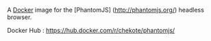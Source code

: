 A [Docker](https://www.docker.com) image for the [PhantomJS]
(http://phantomjs.org/) headless browser.

Docker Hub : https://hub.docker.com/r/chekote/phantomjs/
